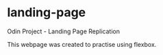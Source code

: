 # landing-page
Odin Project - Landing Page Replication

This webpage was created to practise using flexbox. 